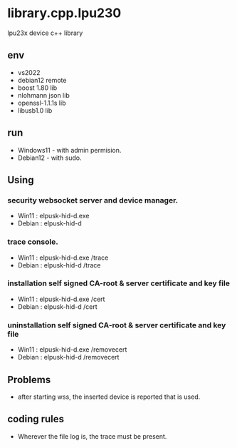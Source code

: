 # library.cpp.lpu230
lpu23x device c++ library

## env
+ vs2022
+ debian12 remote
+ boost 1.80 lib
+ nlohmann json lib
+ openssl-1.1.1s lib
+ libusb1.0 lib

## run
+ Windows11 - with admin permision.
+ Debian12 - with sudo.

## Using
### security websocket server and device manager.
+ Win11 : elpusk-hid-d.exe
+ Debian : elpusk-hid-d

### trace console.
+ Win11 : elpusk-hid-d.exe /trace
+ Debian : elpusk-hid-d /trace

### installation self signed CA-root & server certificate and key file
+ Win11 : elpusk-hid-d.exe /cert
+ Debian : elpusk-hid-d /cert

### uninstallation self signed CA-root & server certificate and key file
+ Win11 : elpusk-hid-d.exe /removecert
+ Debian : elpusk-hid-d /removecert

## Problems
+ after starting wss, the inserted device is reported that  is used.

## coding rules
+ Wherever the file log is, the trace must be present.
